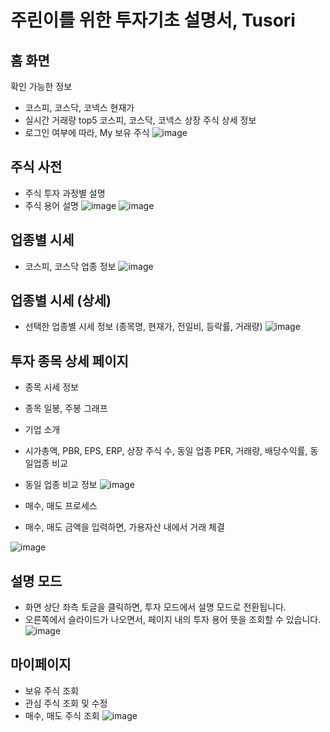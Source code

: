 # 주린이를 위한 투자기초 설명서, Tusori

## 홈 화면

확인 가능한 정보 
- 코스피, 코스닥, 코넥스 현재가 
- 실시간 거래량 top5 코스피, 코스닥, 코넥스 상장 주식 상세 정보 
- 로그인 여부에 따라, My 보유 주식 
![image](https://github.com/user-attachments/assets/b8790e88-d727-4971-a4af-4146a1c5b329)

## 주식 사전 
- 주식 투자 과정별 설명
- 주식 용어 설명 
![image](https://github.com/user-attachments/assets/91a9861f-d563-4d0a-878f-028d06f4da10)
![image](https://github.com/user-attachments/assets/d4ab9a7b-463f-471d-8194-ad3b0f252fbd)

## 업종별 시세 
- 코스피, 코스닥 업종 정보 
![image](https://github.com/user-attachments/assets/97d77bc9-21d9-46d4-bae5-4378ea05044a)


## 업종별 시세 (상세)
- 선택한 업종별 시세 정보 (종목명, 현재가, 전일비, 등락률, 거래량)
![image](https://github.com/user-attachments/assets/bf407b3c-6e78-416c-bd79-63a08b2efec6)

## 투자 종목 상세 페이지 
- 종목 시세 정보
- 종목 일봉, 주봉 그래프
- 기업 소개
- 시가총액, PBR, EPS, ERP, 상장 주식 수, 동일 업종 PER, 거래량, 배당수익률, 동일업종 비교
- 동일 업종 비교 정보
![image](https://github.com/user-attachments/assets/7f50bbf5-0d07-4770-a18f-b1c0bb5a2a3e)

- 매수, 매도 프로세스
- 매수, 매도 금액을 입력하면, 가용자산 내에서 거래 체결

![image](https://github.com/user-attachments/assets/dcf9380d-9e62-4e98-b334-9b88b47bc53c)


## 설명 모드
- 화면 상단 좌측 토글을 클릭하면, 투자 모드에서 설명 모드로 전환됩니다.
- 오른쪽에서 슬라이드가 나오면서, 페이지 내의 투자 용어 뜻을 조회할 수 있습니다.
![image](https://github.com/user-attachments/assets/7895d15a-cced-4f4e-93cf-e0966d6b02a7)


## 마이페이지 
- 보유 주식 조회
- 관심 주식 조회 및 수정 
- 매수, 매도 주식 조회
![image](https://github.com/user-attachments/assets/d07ad173-ea63-4596-97e0-4c1d124f3470)

